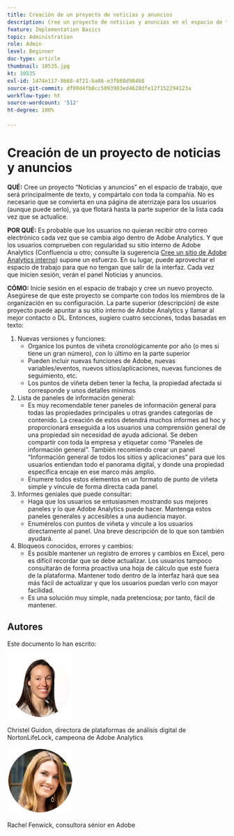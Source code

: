 ```yaml
---
title: Creación de un proyecto de noticias y anuncios
description: Cree un proyecto de noticias y anuncios en el espacio de trabajo, que será principalmente de texto, y compártalo con toda la compañía.
feature: Implementation Basics
topic: Administration
role: Admin
level: Beginner
doc-type: article
thumbnail: 10535.jpg
kt: 10535
exl-id: 1474e117-8668-4f21-ba86-e3fb88d98468
source-git-commit: df00d4fb8cc5093903ed4628dfe12f152294123a
workflow-type: ht
source-wordcount: '512'
ht-degree: 100%

---
```


# Creación de un proyecto de noticias y anuncios

**QUÉ:** Cree un proyecto “Noticias y anuncios” en el espacio de trabajo, que será principalmente de texto, y compártalo con toda la compañía. No es necesario que se convierta en una página de aterrizaje para los usuarios (aunque puede serlo), ya que flotará hasta la parte superior de la lista cada vez que se actualice.

**POR QUÉ:** Es probable que los usuarios no quieran recibir otro correo electrónico cada vez que se cambia algo dentro de Adobe Analytics. Y que los usuarios comprueben con regularidad su sitio interno de Adobe Analytics (Confluencia u otro; consulte la sugerencia [Cree un sitio de Adobe Analytics interno](create-an-internal-adobe-analytics-site.md)) supone un esfuerzo. En su lugar, puede aprovechar el espacio de trabajo para que no tengan que salir de la interfaz. Cada vez que inicien sesión, verán el panel Noticias y anuncios.

**CÓMO:** Inicie sesión en el espacio de trabajo y cree un nuevo proyecto. Asegúrese de que este proyecto se comparte con todos los miembros de la organización en su configuración. La parte superior (descripción) de este proyecto puede apuntar a su sitio interno de Adobe Analytics y llamar al mejor contacto o DL. Entonces, sugiero cuatro secciones, todas basadas en texto:
1. Nuevas versiones y funciones:
   * Organice los puntos de viñeta cronológicamente por año (o mes si tiene un gran número), con lo último en la parte superior
   * Pueden incluir nuevas funciones de Adobe, nuevas variables/eventos, nuevos sitios/aplicaciones, nuevas funciones de seguimiento, etc.
   * Los puntos de viñeta deben tener la fecha, la propiedad afectada si corresponde y unos detalles mínimos
1. Lista de paneles de información general:
   * Es muy recomendable tener paneles de información general para todas las propiedades principales u otras grandes categorías de contenido. La creación de estos detendrá muchos informes ad hoc y proporcionará enseguida a los usuarios una comprensión general de una propiedad sin necesidad de ayuda adicional. Se deben compartir con toda la empresa y etiquetar como “Paneles de información general”. También recomiendo crear un panel “Información general de todos los sitios y aplicaciones” para que los usuarios entiendan todo el panorama digital, y donde una propiedad específica encaje en ese marco más amplio.
   * Enumere todos estos elementos en un formato de punto de viñeta simple y vincule de forma directa cada panel.
1. Informes geniales que puede consultar:
   * Haga que los usuarios se entusiasmen mostrando sus mejores paneles y lo que Adobe Analytics puede hacer. Mantenga estos paneles generales y accesibles a una audiencia mayor.
   * Enumérelos con puntos de viñeta y vincule a los usuarios directamente al panel. Una breve descripción de lo que son también ayudará.
1. Bloqueos conocidos, errores y cambios:
   * Es posible mantener un registro de errores y cambios en Excel, pero es difícil recordar que se debe actualizar. Los usuarios tampoco consultarán de forma proactiva una hoja de cálculo que esté fuera de la plataforma. Mantener todo dentro de la interfaz hará que sea más fácil de actualizar y que los usuarios puedan verlo con mayor facilidad.
   * Es una solución muy simple, nada pretenciosa; por tanto, fácil de mantener.

## Autores

Este documento lo han escrito:

![Christel Guidon](assets/Christel-Headshot-150.png)

Christel Guidon, directora de plataformas de análisis digital de NortonLifeLock, campeona de Adobe Analytics

![Rachel Fenwick](assets/Rachel-Fenwick-150.png)

Rachel Fenwick, consultora sénior en Adobe
